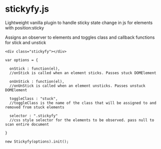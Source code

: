 # stickyfy.js

Lightweight vanilla plugin to handle sticky state change in js for elements with position:sticky

Assigns an observer to elements and toggles class and callback functions for stick and unstick

`<div class="stickyfy"></div>`

```
var options = {

  onStick : function(el),
  //onStick is called when an element sticks. Passes stuck DOMElement
  
  onUnStick : function(el),
  //onUnStick is called when an element unsticks. Passes unstuck DOMElement
  
  toggleClass : "stuck",
  //toggleClass is the name of the class that will be assigned to and removed from stuck elements
  
  selector : ".stickyfy"
  //css style selector for the elements to be observed. pass null to scan entire document
  
}

new Stickyfy(options).init();
``` 
